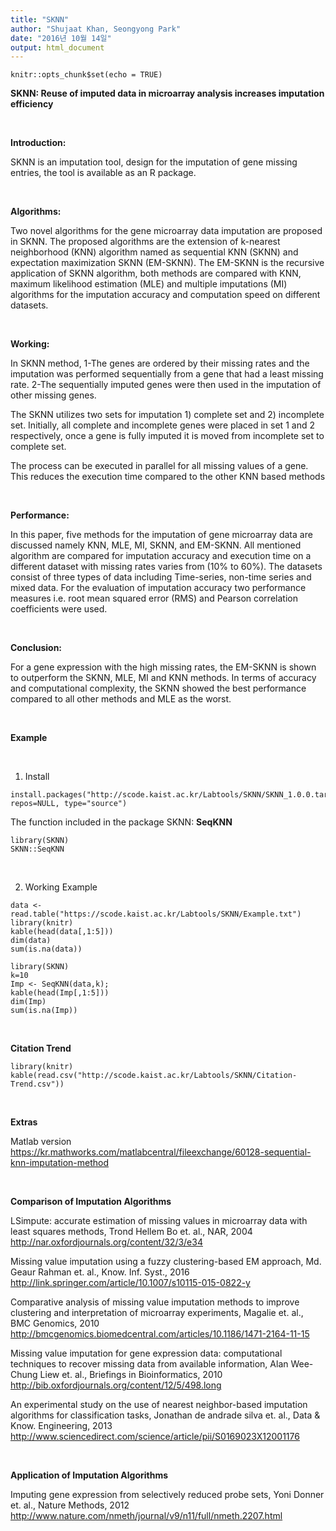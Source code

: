 ```yaml
---
title: "SKNN"
author: "Shujaat Khan, Seongyong Park"
date: "2016년 10월 14일"
output: html_document
---
```


```{r setup, include=FALSE}
knitr::opts_chunk$set(echo = TRUE)
```
**SKNN: Reuse of imputed data in microarray analysis increases imputation efficiency**

<br>

**Introduction:**

SKNN is an imputation tool, design for the imputation of gene missing entries, the tool is available as an R package.

<br>

**Algorithms:**

Two novel algorithms for the gene microarray data imputation are proposed in SKNN.  The proposed algorithms are the extension of k-nearest neighborhood (KNN) algorithm named as sequential KNN (SKNN) and expectation maximization SKNN (EM-SKNN).  The EM-SKNN is the recursive application of SKNN algorithm, both methods are compared with KNN, maximum likelihood estimation (MLE) and multiple imputations (MI) algorithms for the imputation accuracy and computation speed on different datasets.

<br>

**Working:**

In SKNN method, 
1-The genes are ordered by their missing rates and the imputation was performed sequentially from a gene that had a least missing rate.
2-The sequentially imputed genes were then used in the imputation of other missing genes.

The SKNN utilizes two sets for imputation 1) complete set and 2) incomplete set. Initially, all complete and incomplete genes were placed in set 1 and 2 respectively, once a gene is fully imputed it is moved from incomplete set to complete set.

The process can be executed in parallel for all missing values of a gene.  This reduces the execution time compared to the other KNN based methods

<br>

**Performance:**

In this paper, five methods for the imputation of gene microarray data are discussed namely KNN, MLE, MI, SKNN, and EM-SKNN.  All mentioned algorithm are compared for imputation accuracy and execution time on a different dataset with missing rates varies from (10% to 60%).  The datasets consist of three types of data including Time-series, non-time series and mixed data.  For the evaluation of imputation accuracy two performance measures i.e. root mean squared error (RMS) and Pearson correlation coefficients were used.

<br>

**Conclusion:**

For a gene expression with the high missing rates, the EM-SKNN is shown to outperform the SKNN, MLE, MI and KNN methods.  In terms of accuracy and computational complexity, the SKNN showed the best performance compared to all other methods and MLE as the worst.

<br>

**Example**

<br>

1. Install
```{r SKNN}
install.packages("http://scode.kaist.ac.kr/Labtools/SKNN/SKNN_1.0.0.tar.gz", repos=NULL, type="source")
```

The function included in the package SKNN: **SeqKNN**
```{r SKNN-f}
library(SKNN)
SKNN::SeqKNN
```

<br>

2. Working Example
```{r SKNN-E}
data <- read.table("https://scode.kaist.ac.kr/Labtools/SKNN/Example.txt")
library(knitr)
kable(head(data[,1:5]))
dim(data)
sum(is.na(data))

library(SKNN)
k=10
Imp <- SeqKNN(data,k);
kable(head(Imp[,1:5]))
dim(Imp)
sum(is.na(Imp))
```

<br>

**Citation Trend**
```{r SKNN-c, echo=F}
library(knitr)
kable(read.csv("http://scode.kaist.ac.kr/Labtools/SKNN/Citation-Trend.csv"))
```

<br>

**Extras**

Matlab version <https://kr.mathworks.com/matlabcentral/fileexchange/60128-sequential-knn-imputation-method>

<br>

**Comparison of Imputation Algorithms**

LSimpute: accurate estimation of missing values in microarray data with least squares methods, Trond Hellem Bo et. al., NAR, 2004 <http://nar.oxfordjournals.org/content/32/3/e34>

Missing value imputation using a fuzzy clustering-based EM approach, Md. Geaur Rahman et. al., Know. Inf. Syst., 2016 <http://link.springer.com/article/10.1007/s10115-015-0822-y>

Comparative analysis of missing value imputation methods to improve clustering and interpretation of microarray experiments, Magalie et. al., BMC Genomics, 2010 <http://bmcgenomics.biomedcentral.com/articles/10.1186/1471-2164-11-15>

Missing value imputation for gene expression data: computational techniques to recover missing data from available information, Alan Wee-Chung Liew et. al., Briefings in Bioinformatics, 2010 <http://bib.oxfordjournals.org/content/12/5/498.long>

An experimental study on the use of nearest neighbor-based imputation algorithms for classification tasks, Jonathan de andrade silva et. al., Data & Know. Engineering, 2013 <http://www.sciencedirect.com/science/article/pii/S0169023X12001176>


<br>

**Application of Imputation Algorithms**

Imputing gene expression from selectively reduced probe sets, Yoni Donner et. al., Nature Methods, 2012 <http://www.nature.com/nmeth/journal/v9/n11/full/nmeth.2207.html>
